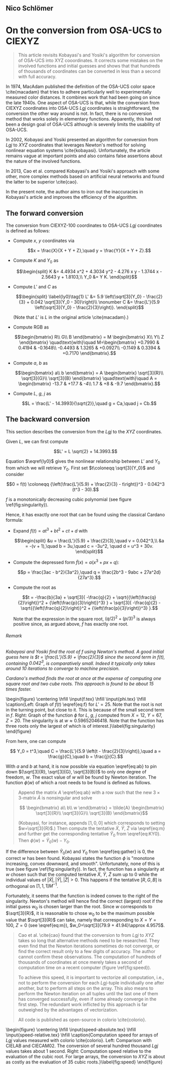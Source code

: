 ## Nico Schlömer
# On the conversion from OSA-UCS to CIEXYZ

> This article revisits Kobayasi's and Yosiki's algorithm for conversion of OSA-UCS into
> XYZ cooordinates. It corrects some mistakes on the involved functions and initial
> guesses and shows that that hundreds of thousands of coordinates can be converted in
> less than a second with full accuracy.

In 1974, MacAdam published the definition of the OSA-UCS color space \cite{macadam} that
tries to adhere particularly well to experimentally measured color distances. It
combines work that had been going on since the late 1940s. One aspect of OSA-UCS is
that, while the conversion from CIEXYZ coordinates into OSA-UCS $`Lgj`$ coordinates is
straightforward, the conversion the other way around is not. In fact, there is no
conversion method that works solely in elementary functions. Apparently, this had not
been a design goal of OSA-UCS although is severely limits the usability of OSA-UCS.

In 2002, Kobayasi and Yosiki presented an algorithm for conversion from $`Lgj`$ to
$`XYZ`$ coordinates that leverages Newton's method for solving nonlinear equation
systems \cite{kobayasi}. Unfortunately, the article remains vague at important points
and also contains false assertions about the nature of the involved functions.

In 2013, Cao et al. compared Kobayasi's and Yosiki's approach with some other, more
complex methods based on artificial neural networks and found the latter to be
superior \cite{cao}.

In the present note, the author aims to iron out the inaccuracies in Kobayasi's article
and improves the efficiency of the algorithm.

## The forward conversion

The conversion from CIEXYZ-100 coordinates to OSA-UCS $`Lgj`$ coordinates is defined as
follows:

* Compute $`x`$, $`y`$ coordinates via
  ```math
  x = \frac{X}{X + Y + Z},\quad y = \frac{Y}{X + Y + Z}.
  ```
* Compute $`K`$ and $`Y_0`$ as
  ```math
  \begin{split}
    K &= 4.4934 x^2 + 4.3034 y^2 - 4.276 x y - 1.3744 x - 2.5643 y + 1.8103,\\
    Y_0 &= Y K.
  \end{split}
  ```
* Compute $`L'`$ and $`C`$ as
  ```math
  \begin{split}
  \label{ly0}\tag{1}
  L' &= 5.9 \left(\sqrt[3]{Y_0} - \frac{2}{3} + 0.042 \sqrt[3]{Y_0 - 30}\right)\\
  \nonumber
  C &= \frac{L'}{5.9 \left(\sqrt[3]{Y_0} - \frac{2}{3}\right)}.
  \end{split}
  ```
  (Note that $`L'`$ is $`L`$ in the original article \cite{macadam}.)

* Compute RGB as
  ```math
  \begin{bmatrix}
    R\\
    G\\
    B
  \end{bmatrix}
  =
  M
  \begin{bmatrix}
    X\\
    Y\\
    Z
  \end{bmatrix}
  \quad\text{with}\quad
  M=\begin{bmatrix}
    +0.7990 & 0.4194 & -0.1648\\
    -0.4493 & 1.3265 & +0.0927\\
    -0.1149 & 0.3394 & +0.7170
  \end{bmatrix}.
  ```

* Compute $`a`$, $`b`$ as
  ```math
  \begin{bmatrix}
    a\\
    b
  \end{bmatrix}
  =
  A
  \begin{bmatrix}
    \sqrt[3]{R}\\
    \sqrt[3]{G}\\
    \sqrt[3]{B}
  \end{bmatrix}
  \quad\text{with}\quad
  A = \begin{bmatrix}
    -13.7 & +17.7 & -4\\
    1.7 & +8 & -9.7
  \end{bmatrix}.
  ```

* Compute $`L`$, $`g`$, $`j`$ as
  ```math
  L = \frac{L' - 14.3993}{\sqrt{2}},\quad g = Ca,\quad j = Cb.
  ```

## The backward conversion

This section describes the conversion from the  $`Lgj`$ to the $`XYZ`$ coordinates.

Given $`L`$, we can first compute
```math
L' = L \sqrt{2} + 14.3993.
```
Equation $`\eqref{ly0}`$ gives the nonlinear relationship between $`L'`$ and $`Y_0`$ from
which we will retrieve $`Y_0`$. First set $`t\coloneqq \sqrt[3]{Y_0}`$ and consider
```math
0 = f(t) \coloneqq {\left(\frac{L'}{5.9} + \frac{2}{3} - t\right)}^3 - 0.042^3 (t^3 - 30).
```
$`f`$ is a monotonically decreasing cubic polynomial (see figure \ref{fig:singularity}).

Hence, it has exactly one root that can be found using the classical Cardano formula:

* Expand $`f(t) = at^3 + bt^2 + ct + d`$ with
  ```math
  \begin{split}
    &u = \frac{L'}{5.9} + \frac{2}{3},\quad v = 0.042^3,\\
    &a = -(v + 1),\quad  b = 3u,\quad  c = -3u^2, \quad d = u^3 + 30v.
  \end{split}
  ```

* Compute the depressed form $`\tilde{f}(x)=a(x^3 + px + q)`$:
  ```math
  p = \frac{3ac - b^2}{3a^2},\quad q = \frac{2b^3 - 9abc + 27a^2d}{27a^3}.
  ```

* Compute the root as
  ```math
  t = -\frac{b}{3a} + \sqrt[3]{
    -\frac{q}{2} + \sqrt{{\left(\frac{q}{2}\right)}^2 + {\left(\frac{p}{3}\right)}^3}
  }
  + \sqrt[3]{
    -\frac{q}{2} - \sqrt{{\left(\frac{q}{2}\right)}^2 + {\left(\frac{p}{3}\right)}^3}
  }.
  ```
  Note that the expression in the square root, $`{\left(q/2\right)}^2 +
  {\left(p/3\right)}^3`$ is always positive since, as argued above, $f$ has
  exactly one root.

###### Remark
*Kobayasi and Yosiki find the root of $`f`$ using Newton's method.  A good initial
guess here is $`t = \frac{L'}{5.9} + \frac{2}{3}`$ since the second term in $`f(t)`$,
containing $`0.042^3`$, is comparatively small. Indeed it typically only takes around
10 iterations to converge to machine precision.*

*Cardano's method finds the root at once at the expense of computing one square root
and two cube roots. This approach is found to be about 15 times faster.*

\begin{figure}
  \centering
  \hfill
  \input{f.tex}
  \hfill
  \input{phi.tex}
  \hfill
  \caption{Left: Graph of $f(t)$ \eqref{eq:f} for $L'=25$. Note that the root is not in
  the turning point, but close to it. This is because of the small second term in $f$.
  Right: Graph of the function $\phi$ for $L$, $g$, $j$ computed from $X=12$, $Y=67$,
  $Z=20$. The singularity is at $w\approx 0.59652046418$.  Note that the function has
  three roots only the largest of which is of interest.}\label{fig:singularity}
\end{figure}

From here, one can compute
```math
  Y_0 = t^3,\quad
  C = \frac{L'}{5.9 \left(t - \frac{2}{3}\right)},\quad
  a = \frac{g}{C},\quad
  b = \frac{j}{C}.
```
With $`a`$ and $`b`$ at hand, it is now possible via equation \eqref{eq:ab} to pin down
$`(\sqrt[3]{R}, \sqrt[3]{G}, \sqrt[3]{B})`$ to only one degree of freedom, $`w`$.
The exact value of $`w`$ will be found by Newton iteration. The function $`\phi(w)`$
of which a root needs to be found is defined as follows.

> Append the matrix $`A`$ \eqref{eq:ab} with a row such that the new $`3\times3`$-matrix
> $`\tilde{A}`$ is nonsingular and solve
> ```math
>   \begin{bmatrix}
>     a\\
>     b\\
>     w
>   \end{bmatrix}
>   =
>   \tilde{A}
>   \begin{bmatrix}
>     \sqrt[3]{R}\\
>     \sqrt[3]{G}\\
>     \sqrt[3]{B}
>   \end{bmatrix}
> ```
> (Kobayasi, for instance, appends $`[1, 0, 0]`$ which corresponds to setting
> $`w=\sqrt[3]{R}`$.) Then compute the tentative $`\tilde{X}`$, $`\tilde{Y}`$, $`\tilde{Z}`$
> via \eqref{eq:m} and further get the corresponding tentative $`\tilde{Y}_0`$
> from \eqref{eq:KY0}. Then $`\phi(w) = \tilde{Y}_0(w) - Y_0`$.

If the difference between $`\tilde{Y}_0(w)`$ and $`Y_0`$ from \eqref{eq:gather} is 0,
the correct $`w`$ has been found.  Kobayasi states the function $`\phi`$ is "monotone
increasing, convex downward, and smooth". Unfortunately, none of this is true (see
figure \ref{fig:singularity}). In fact, the function has a singularity at $`w`$ chosen
such that the computed tentative $`\tilde{X}`$, $`\tilde{Y}`$, $`\tilde{Z}`$ sum up to 0
while the individual values of $`|\tilde{X}|, |\tilde{Y}|, |\tilde{Z}| > 0`$. This
happens if the tentative $`[R, G, B]`$ is orthogonal on $`[1,1,1] M^{-1}`$.

Fortunately, it seems that the function is indeed convex to the right of the
singularity.  Newton's method will hence find the correct (largest) root if the initial
guess $`w_0`$ is chosen larger than the root. Since $`w`$ corresponds to
$`\sqrt[3]{R}`$, it is reasonable to chose $`w_0`$ to be the maximum possible value that
$`\sqrt[3]{R}`$ can take, namely that corresponding to $`X=Y=100`$, $`Z=0`$
(see \eqref{eq:m}), $`w_0=\sqrt[3]{79.9 + 41.94}\approx 4.9575`$.

> Cao et al. \cite{cao} found that the conversion to from $`Lgj`$ to $`XYZ`$ takes so
> long that alternative methods need to be researched. They even find that the Newton
> iterations sometimes do not converge, or find the correct result only to a few digits
> of accuracy.  The author cannot confirm these observations. The computation of
> hundreds of thousands of coordinates at once merely takes a second of computation time
> on a recent computer (figure \ref{fig:speed}).
>
> To achieve this speed, it is important to vectorize all computation, i.e., not to
> perform the conversion for each $`Lgj`$-tuple individually one after another, but to
> perform all steps on the array. This also means to perform the Newton iteration on all
> tuples until the last one of them has converged successfully, even if some already
> converge in the first step. The redundant work inflicted by this approach is far
> outweighed by the advantages of vectorization.
>
> All code is published as open-source in colorio \cite{colorio}.

\begin{figure}
  \centering
  \hfill
  \input{speed-absolute.tex}
  \hfill
  \input{speed-relative.tex}
  \hfill
  \caption{Computation speed for arrays of $Lgj$ values measured with
  colorio \cite{colorio}. Left: Comparison with CIELAB and CIECAM02.
  The conversion of several hundred thousand $Lgj$ values takes about 1 second. Right:
  Computation speed relative to the evaluation of the cubic root. For large arrays, the
  conversion to $XYZ$ is about as costly as the evaluation of 35 cubic roots.}\label{fig:speed}
\end{figure}
